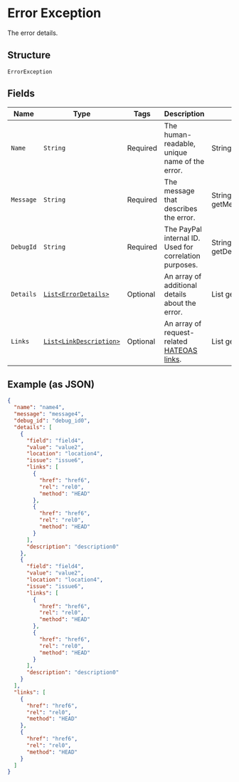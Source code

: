 
# Error Exception

The error details.

## Structure

`ErrorException`

## Fields

| Name | Type | Tags | Description | Getter | Setter |
|  --- | --- | --- | --- | --- | --- |
| `Name` | `String` | Required | The human-readable, unique name of the error. | String getName() | setName(String name) |
| `Message` | `String` | Required | The message that describes the error. | String getMessageField() | setMessageField(String messageField) |
| `DebugId` | `String` | Required | The PayPal internal ID. Used for correlation purposes. | String getDebugId() | setDebugId(String debugId) |
| `Details` | [`List<ErrorDetails>`](../../doc/models/error-details.md) | Optional | An array of additional details about the error. | List<ErrorDetails> getDetails() | setDetails(List<ErrorDetails> details) |
| `Links` | [`List<LinkDescription>`](../../doc/models/link-description.md) | Optional | An array of request-related [HATEOAS links](/api/rest/responses/#hateoas-links). | List<LinkDescription> getLinks() | setLinks(List<LinkDescription> links) |

## Example (as JSON)

```json
{
  "name": "name4",
  "message": "message4",
  "debug_id": "debug_id0",
  "details": [
    {
      "field": "field4",
      "value": "value2",
      "location": "location4",
      "issue": "issue6",
      "links": [
        {
          "href": "href6",
          "rel": "rel0",
          "method": "HEAD"
        },
        {
          "href": "href6",
          "rel": "rel0",
          "method": "HEAD"
        }
      ],
      "description": "description0"
    },
    {
      "field": "field4",
      "value": "value2",
      "location": "location4",
      "issue": "issue6",
      "links": [
        {
          "href": "href6",
          "rel": "rel0",
          "method": "HEAD"
        },
        {
          "href": "href6",
          "rel": "rel0",
          "method": "HEAD"
        }
      ],
      "description": "description0"
    }
  ],
  "links": [
    {
      "href": "href6",
      "rel": "rel0",
      "method": "HEAD"
    },
    {
      "href": "href6",
      "rel": "rel0",
      "method": "HEAD"
    }
  ]
}
```

